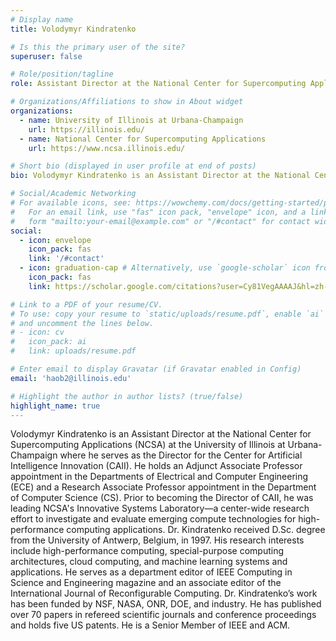 ```yaml
---
# Display name
title: Volodymyr Kindratenko

# Is this the primary user of the site?
superuser: false

# Role/position/tagline
role: Assistant Director at the National Center for Supercomputing Applications

# Organizations/Affiliations to show in About widget
organizations:
  - name: University of Illinois at Urbana-Champaign
    url: https://illinois.edu/
  - name: National Center for Supercomputing Applications
    url: https://www.ncsa.illinois.edu/

# Short bio (displayed in user profile at end of posts)
bio: Volodymyr Kindratenko is an Assistant Director at the National Center for Supercomputing Applications (NCSA) at the University of Illinois at Urbana-Champaign where he serves as the Director for the Center for Artificial Intelligence Innovation (CAII). He is my best teacher, who encouraged me with the VSC-WebGPU project, Professor Medo at EOH 2022, Ashby Prize 2022, and the Distributed Data Parallel project.

# Social/Academic Networking
# For available icons, see: https://wowchemy.com/docs/getting-started/page-builder/#icons
#   For an email link, use "fas" icon pack, "envelope" icon, and a link in the
#   form "mailto:your-email@example.com" or "/#contact" for contact widget.
social:
  - icon: envelope
    icon_pack: fas
    link: '/#contact'
  - icon: graduation-cap # Alternatively, use `google-scholar` icon from `ai` icon pack
    icon_pack: fas
    link: https://scholar.google.com/citations?user=Cy81VegAAAAJ&hl=zh-CN&oi=sra

# Link to a PDF of your resume/CV.
# To use: copy your resume to `static/uploads/resume.pdf`, enable `ai` icons in `params.toml`,
# and uncomment the lines below.
# - icon: cv
#   icon_pack: ai
#   link: uploads/resume.pdf

# Enter email to display Gravatar (if Gravatar enabled in Config)
email: 'haob2@illinois.edu'

# Highlight the author in author lists? (true/false)
highlight_name: true
---
```


Volodymyr Kindratenko is an Assistant Director at the National Center for Supercomputing Applications (NCSA) at the University of Illinois at Urbana-Champaign where he serves as the Director for the Center for Artificial Intelligence Innovation (CAII). He holds an Adjunct Associate Professor appointment in the Departments of Electrical and Computer Engineering (ECE) and a Research Associate Professor appointment in the Department of Computer Science (CS). Prior to becoming the Director of CAII, he was leading NCSA's Innovative Systems Laboratory—a center-wide research effort to investigate and evaluate emerging compute technologies for high-performance computing applications. Dr. Kindratenko received D.Sc. degree from the University of Antwerp, Belgium, in 1997. His research interests include high-performance computing, special-purpose computing architectures, cloud computing, and machine learning systems and applications. He serves as a department editor of IEEE Computing in Science and Engineering magazine and an associate editor of the International Journal of Reconfigurable Computing. Dr. Kindratenko’s work has been funded by NSF, NASA, ONR, DOE, and industry. He has published over 70 papers in refereed scientific journals and conference proceedings and holds five US patents. He is a Senior Member of IEEE and ACM.

<!-- {{< icon name="download" pack="fas" >}} Download my {{< staticref "uploads/demo_resume.pdf" "newtab" >}}resumé{{< /staticref >}}. -->
